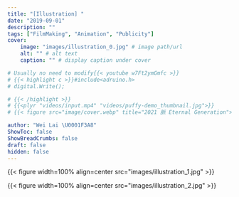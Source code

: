 ```yaml
---
title: "[Illustration] "
date: "2019-09-01"
description: ""
tags: ["FilmMaking", "Animation", "Publicity"]
cover:
    image: "images/illustration_0.jpg" # image path/url
    alt: "" # alt text
    caption: "" # display caption under cover

# Usually no need to modify{{< youtube w7Ft2ymGmfc >}}
# {{< highlight c >}}#include<adruino.h>
# digital.Write();

# {{< /highlight >}}
# {{<plyr "videos/input.mp4" "videos/puffy-demo_thumbnail.jpg">}}
# {{< figure src="image/cover.webp" title="2021 脈 Eternal Generation">}}

author: "Wei Lai \U0001F3A8"
ShowToc: false
ShowBreadCrumbs: false
draft: false
hidden: false
---
```


{{< figure width=100% align=center src="images/illustration_1.jpg"  >}}

{{< figure width=100% align=center src="images/illustration_2.jpg"  >}}


